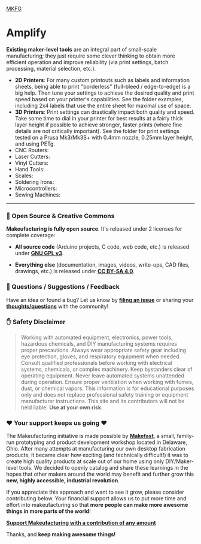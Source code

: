 [MKFG](../)

# Amplify

**Existing maker-level tools** are an integral part of small-scale manufacturing; they just require some clever thinking to obtain more efficient operation and improve reliability (via print settings, batch processing, material selection, etc.).

* **2D Printers**: For many custom printouts such as labels and information sheets, being able to print "borderless" (full-bleed / edge-to-edge) is a big help. Then tune your settings to achieve the desired quality and print speed based on your printer's capabilities. See the folder examples, including 2x4 labels that use the entire sheet for maximal use of space.
* **3D Printers**: Print settings can drastically impact both quality and speed. Take some time to dial in your printer for best results at a fairly thick layer height if possible to achieve stronger, faster prints (where fine details are not critically important). See the folder for print settings tested on a Prusa Mk3/Mk3S+ with 0.4mm nozzle, 0.25mm layer height, and using PETg. 
* CNC Routers:
* Laser Cutters:
* Vinyl Cutters: 
* Hand Tools:
* Scales: 
* Soldering Irons:
* Microcontrollers:
* Sewing Machines:





---



### :open_book: Open Source & Creative Commons

**Makeufacturing is fully open source**. It's released under 2 licenses for complete coverage:

* **All source code** (Arduino projects, C code, web code, etc.) is released under **[GNU GPL v3](https://www.gnu.org/licenses/gpl-3.0.en.html)**.

* **Everything else** (documentation, images, videos, write-ups, CAD files, drawings, etc.) is released under **[CC BY-SA 4.0](https://creativecommons.org/licenses/by-sa/4.0/)**.



### :speech_balloon: Questions / Suggestions / Feedback

Have an idea or found a bug? Let us know by **[filing an issue](https://github.com/Makeufacturing/MKFG/issues)** or sharing your **[thoughts/questions](https://github.com/Makeufacturing/MKFG/discussions)** with the community!



### :hand: Safety Disclaimer

> Working with automated equipment, electronics, power tools, hazardous chemicals, and DIY manufacturing systems requires proper precautions. Always wear appropriate safety gear including eye protection, gloves, and respiratory equipment when needed. Consult qualified professionals before working with electrical systems, chemicals, or complex machinery. Keep bystanders clear of operating equipment. Never leave automated systems unattended during operation. Ensure proper ventilation when working with fumes, dust, or chemical vapors. This information is for educational purposes only and does not replace professional safety training or equipment manufacturer instructions. This site and its contributors will not be held liable. **Use at your own risk.**



### :heart: Your support keeps us going :heart:

The Makeufacturing initiative is made possible by **[Makefast](https://makefastworkshop.com)**, a small, family-run prototyping and product development workshop located in Delaware, Ohio. After many attempts at manufacturing our own desktop fabrication products, it became clear how exciting (and technically difficult!) it was to create high quality products at scale out of our home using only DIY/Maker-level tools. We decided to openly catalog and share these learnings in the hopes that other makers around the world may benefit and further grow this **new, highly accessible, industrial revolution**.

If you appreciate this approach and want to see it grow, please consider contributing below. Your financial support allows us to put more time and effort into makeufacturing so that **more people can make more awesome things in more parts of the world**!

**[Support Makeufacturing with a contribution of any amount](https://buy.stripe.com/5kQfZi9WNeac3ba6trcQU02)**

Thanks, and **keep making awesome things!**